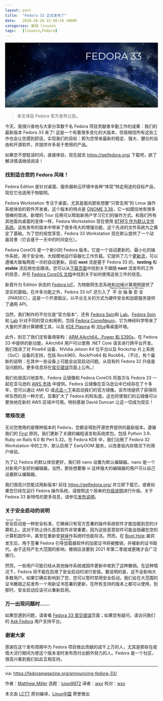 ```yaml
---
layout: post
title:	"Fedora 33 正式发布了"
date:	2020-10-28 15:50:19 +0800 
categories:	新闻 linuxcn 
tags:	[linuxcn,Fedora]
---
```



![](/Asserts/Images/album/202010/28/155023rw98712r4b84nn2n.jpg)



> 
> 本文译自 Fedora 官方发布公告。
> 
> 
> 


今天，我很兴奋地与大家分享数千名 Fedora 项目贡献者辛勤工作的成果：我们的最新版本 Fedora 33 来了! 这是一个有着很多变化的大版本，但我相信所有这些工作也会让您感到舒适，实现我们的目标：即为您带来最新的稳定、强大、健壮的自由和开源软件，并提供许多易于使用的产品。


如果您不想耽误时间，直接体验，现在就去 <https://getfedora.org/> 下载吧，欲了解详情请继续阅读！


### 找到适合您的 Fedora 风味！


Fedora Edition 是针对桌面、服务器和云环境中各种“体现”特定用途的目标产品，现在它也适用于物联网。


Fedora Workstation 专注于桌面，尤其是面向那些想要“只管去用”的 Linux 操作系统体验的软件开发者。这个版本的特点是 [GNOME 3.38](https://www.gnome.org/news/2020/09/gnome-3-38-released/)，它一如既往地有很多很棒的改进。新增的 Tour 应用可以帮助新用户学习它们的操作方式。和我们所有其他面向桌面的变体一样，Fedora Workstation 现在使用 [BTRFS 作为默认文件系统](https://fedoramagazine.org/btrfs-coming-to-fedora-33/)。这些发布的版本中带来了很多伟大的增强功能，这个先进的文件系统为之奠定了基础。为了您的视觉享受，Fedora 33 Workstation 现在默认提供了一个动画背景（它会基于一天中的时间变化）。


Fedora CoreOS 是一个新兴的 Fedora 版本。它是一个自动更新的、最小化的操作系统，用于安全地、大规模地运行容器化工作负载。它提供了几个[更新流](https://docs.fedoraproject.org/en-US/fedora-coreos/update-streams/)，可以遵循大致每两周一次的自动更新。目前 **next** 流是基于 Fedora 33 的，**testing** 和 **stable** 流后继也会跟进。您可以从[下载页面](https://getfedora.org/en/coreos/download?stream=next)中找到关于跟随 **next** 流发布的工件的信息，并在 [Fedora CoreOS 文档](https://docs.fedoraproject.org/en-US/fedora-coreos/getting-started/)中找到关于如何使用这些工件的信息。


新晋升为 Edition 状态的 [Fedora IoT](https://getfedora.org/iot)，为物联网生态系统和边缘计算用例提供了坚实的基础。在许多功能之外，Fedora 33 IoT 还引入了<ruby> 平台抽象安全 <rt>  Platform AbstRaction for SECurity </rt></ruby>（PARSEC），这是一个开源倡议，以平台无关的方式为硬件安全和加密服务提供了通用 API。


当然，我们制作的不仅仅是“官方版本”，还有 [Fedora Spin](https://spins.fedoraproject.org/)和 [Lab](https://labs.fedoraproject.org/)。[Fedora Spin](https://spins.fedoraproject.org/) 和 [Lab](https://labs.fedoraproject.org/) 针对不同的受众和用例，包括 [Fedora CompNeuro](https://labs.fedoraproject.org/en/comp-neuro/)，它为神经科学带来了大量的开源计算建模工具，以及 [KDE Plasma](https://spins.fedoraproject.org/en/kde/) 和 [Xfce](https://spins.fedoraproject.org/en/xfce/)等桌面环境。


此外，别忘了我们还有备用架构：[ARM AArch64、Power 和 S390x](https://alt.fedoraproject.org/alt/)。在 Fedora 33 中提供的新功能，AArch64 用户可以使用 .NET Core 语言进行跨平台开发。我们改进了对 Pine64 设备、NVidia Jetson 64 位平台以及 Rockchip 片上系统（SoC）设备的支持，包括 Rock960、RockPro64 和 Rock64。（不过，有个最新的说明：在其中一些设备上可能会出现启动问题。从现有的 Fedora 32 升级是没问题的。更多信息将在[常见错误](https://fedoraproject.org/wiki/Common_F33_bugs)页面上公布。）


我们也很高兴地宣布，Fedora 云镜像和 Fedora CoreOS 将首次与 Fedora 33 一起在亚马逊的 [AWS 市场](https://aws.amazon.com/marketplace) 中提供。Fedora 云镜像在亚马逊云中已经存在了十多年，您可以通过 AMI ID 或[点击一下](https://getfedora.org/en/coreos/download?tab=cloud_launchable&stream=stable)来启动我们的官方镜像。该市场提供了获得同样东西的另一种方式，显著扩大了 Fedora 的知名度。这也将使我们的云镜像可以更快地在新的 AWS 区域中可用。特别感谢 David Duncan 让这一切成为现实！


### 常规改进


无论您使用的是哪种版本的 Fedora，您都会得到开源世界提供的最新版本。遵循我们的 [First](https://docs.fedoraproject.org/en-US/project/#_first) 原则，我们更新了关键的编程语言和系统库包，包括 Python 3.9、Ruby on Rails 6.0 和 Perl 5.32。在 Fedora KDE 中，我们沿用了 Fedora 32 Workstation 中的工作，默认启用了 EarlyOOM 服务，以改善低内存情况下的用户体验。


为了让 Fedora 的默认体验更好，我们将 nano 设置为默认编辑器。nano 是一个对新用户友好的编辑器。当然，那些想要像 vi 这样强大的编辑器的用户可以自己设置默认编辑器。


我们很高兴您能试用新版本! 前往 <https://getfedora.org/> 并立即下载它。或者如果您已经在运行 Fedora 操作系统，请按照这个简单的[升级说明](https://docs.fedoraproject.org/en-US/quick-docs/upgrading/)进行升级。关于 Fedora 33 新特性的更多信息，请参见[发布说明](https://docs.fedoraproject.org/en-US/fedora/f33/release-notes/)。


### 关于安全启动的说明


<ruby> 安全启动 <rt>  Secure Boot </rt></ruby>是一种安全标准，它确保只有官方签署的操作系统软件才能加载到您的计算机上。这对于防止持久恶意软件非常重要，因为这些恶意软件可能会隐藏在您的计算机固件中，甚至在重新安装操作系统时也能存活。然而，在 [Boot Hole](https://access.redhat.com/security/vulnerabilities/grub2bootloader) 漏洞发生后，用于签署 Fedora <ruby> 引导加载器 <rt>  Bootloader </rt></ruby>软件的加密证书将被撤销，并被新的证书取代。由于这将产生大范围的影响，撤销应该要到 2021 年第二季度或更晚才会广泛推行。


然而，一些用户可能已经从其他操作系统或固件更新中收到了这种撤销。在这种情况下，Fedora 将不能在启用了安全启动时进行安装。要说明的是，这不会影响大多数用户。如果它确实影响到了您，您可以暂时禁用安全启动。我们会在大范围的证书撤销之前发布一个用新证书签署的更新，在所有支持的版本上都可以使用，到那时，安全启动应该可以重新启用。


### 万一出现问题时……


如果您遇到问题，请查看 [Fedora 33 常见错误](https://fedoraproject.org/wiki/Common_F33_bugs)页面；如果您有疑问，请访问我们的 [Ask Fedora](http://ask.fedoraproject.org) 用户支持平台。


### 谢谢大家


感谢在这个发布周期中为 Fedora 项目做出贡献的成千上万的人，尤其是那些在疫情大流行期间为使这个版本准时发布而付出额外努力的人。Fedora 是一个社区，很高兴看到我们如此互相支持。




---


via: <https://fedoramagazine.org/announcing-fedora-33/>


作者：[Matthew Miller](https://fedoramagazine.org/author/mattdm/) 选题：[lujun9972](https://github.com/lujun9972) 译者：[wxy](https://github.com/wxy) 校对：[wxy](https://github.com/wxy)


本文由 [LCTT](https://github.com/LCTT/TranslateProject) 原创编译，[Linux中国](https://linux.cn/) 荣誉推出
